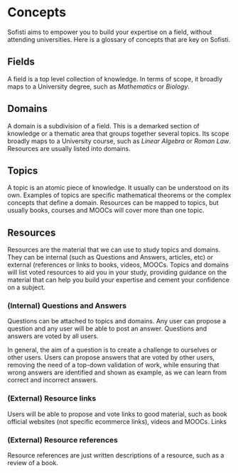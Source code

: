 # Concepts

Sofisti aims to empower you to build your expertise on a field, without attending universities. Here is a glossary of concepts that are key on Sofisti.

## Fields

A field is a top level collection of knowledge. In terms of scope, it broadly maps to a University degree, such as _Mathematics_ or _Biology_.

## Domains

A domain is a subdivision of a field. This is a demarked section of knowledge or a thematic area that groups together several topics. Its scope broadly maps to a University course, such as _Linear Algebra_ or _Roman Law_. Resources are usually listed into domains.

## Topics

A topic is an atomic piece of knowledge. It usually can be understood on its own. Examples of topics are specific mathematical theorems or the complex concepts that define a domain. Resources can be mapped to topics, but usually books, courses and MOOCs will cover more than one topic.

## Resources

Resources are the material that we can use to study topics and domains. They can be internal (such as Questions and Answers, articles, etc) or external (references or links to books, videos, MOOCs. Topics and domains will list voted resources to aid you in your study, providing guidance on the material that can help you build your expertise and cement your confidence on a subject.

### (Internal) Questions and Answers

Questions can be attached to topics and domains. Any user can propose a question and any user will be able to post an answer. Questions and answers are voted by all users.

In general, the aim of a question is to create a challenge to ourselves or other users. Users can propose answers that are voted by other users, removing the need of a top-down validation of work, while ensuring that wrong answers are identified and shown as example, as we can learn from correct and incorrect answers.

### (External) Resource links

Users will be able to propose and vote links to good material, such as book official websites (not specific ecommerce links), videos and MOOCs. Links


### (External) Resource references

Resource references are just written descriptions of a resource, such as a review of a book.
